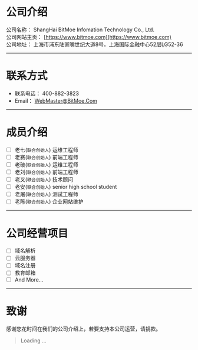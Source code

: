 # 公司介绍

公司名称： ShangHai BitMoe Infomation Technology Co., Ltd.  
公司网站主页： [https://www.bitmoe.com](https://www.bitmoe.com)  
公司地址： 上海市浦东陆家嘴世纪大道8号，上海国际金融中心52层LG52-36

---

# 联系方式

- 联系电话： 400-882-3823
- Email： WebMaster@BitMoe.Com

---

# 成员介绍

- [ ] 老七(`联合创始人`) 运维工程师
- [ ] 老赛(`联合创始人`) 前端工程师
- [ ] 老破(`联合创始人`) 运维工程师
- [ ] 老刘(`联合创始人`) 前端工程师
- [ ] 老叉(`联合创始人`) 技术顾问
- [ ] 老安(`联合创始人`) senior high school student
- [ ] 老屠(`联合创始人`) 测试工程师
- [ ] 老陈(`联合创始人`) 企业网站维护

---

# 公司经营项目

- [ ] 域名解析
- [ ] 云服务器
- [ ] 域名注册
- [ ] 教育邮箱
- [ ] And More...

---

# 致谢
感谢您花时间在我们的公司介绍上，若要支持本公司运营，请捐款。
> Loading ...
